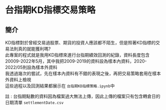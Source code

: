 # 台指期KD指標交易策略
## 簡介

KD指標對於曾經交易過股票、期貨的投資人應該都不陌生，但是照著KD指標的交易法則真的就能獲利嗎?  
此專案的程式就是我用KD指標來進行台指期績效回測的紀錄，資料長度包含20009-2022年5月，其中我把2009-2019的資料設為樣本內資料，2020-2022/05則設為樣本外資料  
我透過幾次的嘗試，先在樣本內資料有不錯的表現之後，再把交易策略套用在樣本外資料上檢視  
這些過程以及回測結果都展示在 `台指期KD指標策略.ipynb`中  


註 : 台指期點數的資料因為檔案過大無法上傳，因此上傳的檔案只有包含轉倉日的日期清單 `settlementDate.csv`
